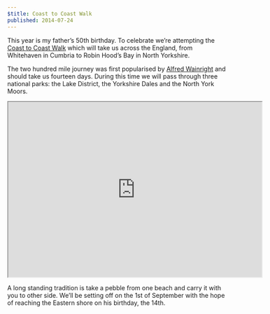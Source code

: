 ```yaml
---
$title: Coast to Coast Walk
published: 2014-07-24
---
```


This year is my father’s 50th birthday. To celebrate we’re attempting the
[Coast to Coast Walk][coast-to-coast] which will take us across the England,
from Whitehaven in Cumbria to Robin Hood’s Bay in North Yorkshire.

The two hundred mile journey was first popularised by
[Alfred Wainright][wainwright] and should take us fourteen days. During
this time we will pass through three national parks: the Lake District, the
Yorkshire Dales and the North York Moors.

<iframe src="https://mapsengine.google.com/map/u/0/embed?mid=ze5s-bGnXjeE.khXq1GXWBDDI" width="580" height="400"></iframe>

A long standing tradition is take a pebble from one beach and carry it with you
to other side. We’ll be setting off on the 1st of September with the hope of
reaching the Eastern shore on his birthday, the 14th.


[coast-to-coast]: http://en.wikipedia.org/wiki/Coast_to_Coast_Walk
[wainwright]: http://en.wikipedia.org/wiki/Alfred_Wainwright
